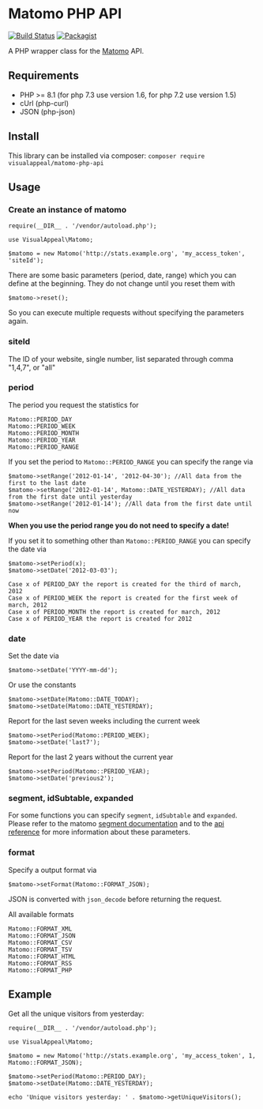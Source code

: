 # Matomo PHP API

[![Build Status](https://travis-ci.org/VisualAppeal/Matomo-PHP-API.svg)](https://travis-ci.org/VisualAppeal/Matomo-PHP-API) [![Packagist](https://img.shields.io/packagist/dt/visualappeal/matomo-php-api)](https://packagist.org/packages/visualappeal/matomo-php-api)

A PHP wrapper class for the [Matomo](https://matomo.org/) API.

## Requirements

* PHP >= 8.1 (for php 7.3 use version 1.6, for php 7.2 use version 1.5)
* cUrl (php-curl)
* JSON (php-json)

## Install

This library can be installed via composer: `composer require visualappeal/matomo-php-api`

## Usage

### Create an instance of matomo

	require(__DIR__ . '/vendor/autoload.php');

	use VisualAppeal\Matomo;

	$matomo = new Matomo('http://stats.example.org', 'my_access_token', 'siteId');

There are some basic parameters (period, date, range) which you can define at the beginning. They do not change until you reset them with

	$matomo->reset();

So you can execute multiple requests without specifying the parameters again.

### siteId

The ID of your website, single number, list separated through comma "1,4,7", or "all"

### period

The period you request the statistics for

	Matomo::PERIOD_DAY
	Matomo::PERIOD_WEEK
	Matomo::PERIOD_MONTH
	Matomo::PERIOD_YEAR
	Matomo::PERIOD_RANGE

If you set the period to `Matomo::PERIOD_RANGE` you can specify the range via

	$matomo->setRange('2012-01-14', '2012-04-30'); //All data from the first to the last date
	$matomo->setRange('2012-01-14', Matomo::DATE_YESTERDAY); //All data from the first date until yesterday
	$matomo->setRange('2012-01-14'); //All data from the first date until now

__When you use the period range you do not need to specify a date!__

If you set it to something other than `Matomo::PERIOD_RANGE` you can specify the date via

	$matomo->setPeriod(x);
	$matomo->setDate('2012-03-03');

	Case x of PERIOD_DAY the report is created for the third of march, 2012
	Case x of PERIOD_WEEK the report is created for the first week of march, 2012
	Case x of PERIOD_MONTH the report is created for march, 2012
	Case x of PERIOD_YEAR the report is created for 2012

### date

Set the date via

	$matomo->setDate('YYYY-mm-dd');

Or use the constants

	$matomo->setDate(Matomo::DATE_TODAY);
	$matomo->setDate(Matomo::DATE_YESTERDAY);

Report for the last seven weeks including the current week

	$matomo->setPeriod(Matomo::PERIOD_WEEK);
	$matomo->setDate('last7');

Report for the last 2 years without the current year

	$matomo->setPeriod(Matomo::PERIOD_YEAR);
	$matomo->setDate('previous2');

### segment, idSubtable, expanded

For some functions you can specify `segment`, `idSubtable` and `expanded`. Please refer to the matomo [segment documentation](https://developer.matomo.org/api-reference/reporting-api-segmentation) and to the [api reference](https://developer.matomo.org/api-reference/reporting-api) for more information about these parameters.

### format

Specify a output format via

	$matomo->setFormat(Matomo::FORMAT_JSON);

JSON is converted with `json_decode` before returning the request.

All available formats

	Matomo::FORMAT_XML
	Matomo::FORMAT_JSON
	Matomo::FORMAT_CSV
	Matomo::FORMAT_TSV
	Matomo::FORMAT_HTML
	Matomo::FORMAT_RSS
	Matomo::FORMAT_PHP


## Example

Get all the unique visitors from yesterday:

	require(__DIR__ . '/vendor/autoload.php');

	use VisualAppeal\Matomo;

	$matomo = new Matomo('http://stats.example.org', 'my_access_token', 1, Matomo::FORMAT_JSON);

	$matomo->setPeriod(Matomo::PERIOD_DAY);
	$matomo->setDate(Matomo::DATE_YESTERDAY);

	echo 'Unique visitors yesterday: ' . $matomo->getUniqueVisitors();
